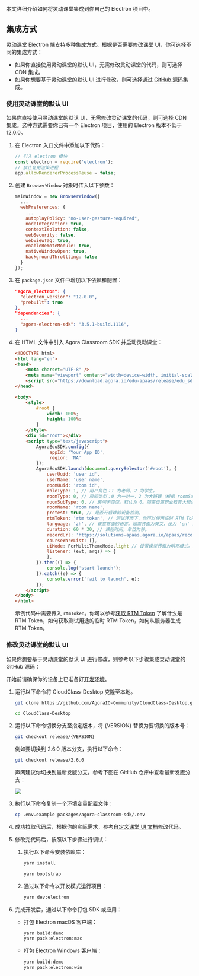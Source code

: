 本文详细介绍如何将灵动课堂集成到你自己的 Electron 项目中。

## 集成方式

灵动课堂 Electron 端支持多种集成方式。根据是否需要修改课堂 UI，你可选择不同的集成方式：

- 如果你直接使用灵动课堂的默认 UI，无需修改灵动课堂的代码，则可选择 CDN 集成。
- 如果你想要基于灵动课堂的默认 UI 进行修改，则可选择通过 [GitHub 源码](https://github.com/AgoraIO-Community/CloudClass-Desktop)集成。

<a name="default_ui"></a>

### 使用灵动课堂的默认 UI

如果你直接使用灵动课堂的默认 UI，无需修改灵动课堂的代码，则可选择 CDN 集成。这种方式需要你已有一个 Electron 项目，使用的 Electron 版本不低于 12.0.0。

1. 在 Electron 入口文件中添加以下代码：

   ```javascript
   // 引入 electron 模块
   const electron = require('electron');
   // 禁止复用渲染进程
   app.allowRendererProcessReuse = false;
   ```

2. 创建  `BrowserWindow`  对象时传入以下参数：

   ```javascript
   mainWindow = new BrowserWindow({
     ...
     webPreferences: {
       ...
       autoplayPolicy: "no-user-gesture-required",
       nodeIntegration: true,
       contextIsolation: false,
       webSecurity: false,
       webviewTag: true,
       enableRemoteModule: true,
       nativeWindowOpen: true,
       backgroundThrottling: false
     }
   });
   ```

3. 在 `package.json` 文件中增加以下依赖和配置：

   ```json
   "agora_electron": {
     "electron_version": "12.0.0",
     "prebuilt": true
   },
   "dependencies": {
     ...
     "agora-electron-sdk": "3.5.1-build.1116",
   }
   ```

4. 在 HTML 文件中引入 Agora Classroom SDK 并启动灵动课堂：

   ```html
   <!DOCTYPE html>
   <html lang="en">
   <head>
       <meta charset="UTF-8" />
       <meta name="viewport" content="width=device-width, initial-scale=1" />
       <script src="https://download.agora.io/edu-apaas/release/edu_sdk@2.7.0.bundle.js"></script>
   </head>

   <body>
       <style>
           #root {
               width: 100%;
               height: 100%;
           }
       </style>
       <div id="root"></div>
       <script type="text/javascript">
           AgoraEduSDK.config({
                appId: 'Your App ID',
                region: 'NA'
           });
           AgoraEduSDK.launch(document.querySelector('#root'), {
               userUuid: 'user id',
               userName: 'user name',
               roomUuid: 'room id',
               roleType: 1, // 用户角色：1 为老师，2 为学生。
               roomType: 0, // 房间类型：0 为一对一，2 为大班课（根据 roomSubType 还可分为互动直播大班课，职业教育大班课），4 为小班课。
               roomSubType: 0, // 房间子类型。默认为 0。如需设置职业教育大班课，则需 roomType 为 2 且 roomSubType 为 1。
               roomName: 'room name',
               pretest: true, // 是否开启课前设备检测。
               rtmToken: 'rtm token', // 测试环境下，你可以使用临时 RTM Token；生产或安全环境下，强烈建议你使用服务器生成的 RTM Token。
               language: 'zh', // 课堂界面的语言。如需界面为英文，设为 'en' 即可。 
               duration: 60 * 30, // 课程时间，单位为秒。
               recordUrl: 'https://solutions-apaas.agora.io/apaas/record/dev/2.3.3/record_page.html',
               courseWareList: [],
               uiMode: FcrMultiThemeMode.light // 设置课堂界面为明亮模式。如需界面为暗黑模式，设为 FcrMultiThemeMode.dark 即可。
               listener: (evt, args) => {
               },
           }).then(() => {
               console.log('start launch');
           }).catch((e) => {
               console.error('fail to launch', e);
           });
       </script>
   </body>
   </html>
   ```

   示例代码中需要传入 `rtmToken`。你可以参考[获取 RTM Token](/cn/Agora%20Platform/get_appid_token?platform=All%20Platforms#获取-rtm-token) 了解什么是 RTM Token，如何获取测试用途的临时 RTM Token，如何从服务器生成 RTM Token。

<a name="change_default_ui"></a>

### 修改灵动课堂的默认 UI

如果你想要基于灵动课堂的默认 UI 进行修改，则参考以下步骤集成灵动课堂的 GitHub 源码：

<div class="alert info">开始前请确保你的设备上已准备好<a href="/cn/agora-class/agora_class_quickstart_electron?platform=Electron#dev-env">开发环境</a>。</div>

1. 运行以下命令将 CloudClass-Desktop 克隆至本地。

    ```bash
    git clone https://github.com/AgoraIO-Community/CloudClass-Desktop.git
    ```

    ```bash
    cd CloudClass-Desktop
    ```

2. 运行以下命令切换分支至指定版本，将 {VERSION} 替换为要切换的版本号：

    ```bash
    git checkout release/{VERSION}
    ```

    例如要切换到 2.6.0 版本分支，执行以下命令：

    ```bash
    git checkout release/2.6.0
    ```

    声网建议你切换到最新发版分支。参考下图在 GitHub 仓库中查看最新发版分支：

    ![](https://web-cdn.agora.io/docs-files/1658916187924)

3. 执行以下命令复制一个环境变量配置文件：

    ```bash
    cp .env.example packages/agora-classroom-sdk/.env
    ```

4. 成功拉取代码后，根据你的实际需求，参考[自定义课堂 UI 文档](/cn/agora-class/agora_class_custom_ui_web?platform=Electron)修改代码。

5. 修改完代码后，按照以下步骤进行调试：

    1. 执行以下命令安装依赖库：

        ```bash
        yarn install
        ```

        ```bash
        yarn bootstrap
        ```

    2. 通过以下命令以开发模式运行项目：

        ```bash
        yarn dev:electron
        ```

6. 完成开发后，通过以下命令打包 SDK 或应用：

   - 打包 Electron macOS 客户端：

     ```bash
     yarn build:demo
     yarn pack:electron:mac
     ```

   - 打包 Electron Windows 客户端：

     ```bash
     yarn build:demo
     yarn pack:electron:win
     ```
